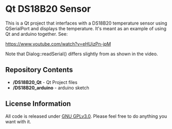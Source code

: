 Qt DS18B20 Sensor
=============================================

This is a Qt project that interfaces with a DS18B20 temperature sensor using QSerialPort and displays the temperature.  It's meant as an example of using Qt and arduino together.  See:

https://www.youtube.com/watch?v=eHUizPn-jpM

Note that Dialog::readSerial() differs slightly from as shown in the video.


Repository Contents
-------------------
* **/DS18B20_Qt** - Qt Project files
* **/DS18B20_arduino** - arduino sketch


License Information
-------------------

All code is released under [GNU GPLv3.0](http://www.gnu.org/copyleft/gpl.html).
Please feel free to do anything you want with it.
